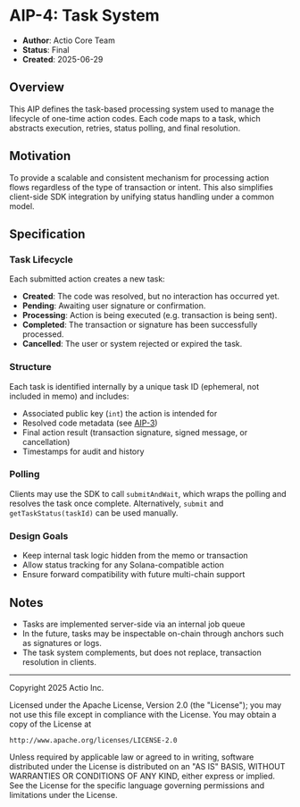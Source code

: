 # AIP-4: Task System

- **Author**: Actio Core Team  
- **Status**: Final  
- **Created**: 2025-06-29

## Overview

This AIP defines the task-based processing system used to manage the lifecycle of one-time action codes. Each code maps to a task, which abstracts execution, retries, status polling, and final resolution.

## Motivation

To provide a scalable and consistent mechanism for processing action flows regardless of the type of transaction or intent. This also simplifies client-side SDK integration by unifying status handling under a common model.

## Specification

### Task Lifecycle

Each submitted action creates a new task:

- **Created**: The code was resolved, but no interaction has occurred yet.
- **Pending**: Awaiting user signature or confirmation.
- **Processing**: Action is being executed (e.g. transaction is being sent).
- **Completed**: The transaction or signature has been successfully processed.
- **Cancelled**: The user or system rejected or expired the task.

### Structure

Each task is identified internally by a unique task ID (ephemeral, not included in memo) and includes:

- Associated public key (`int`) the action is intended for
- Resolved code metadata (see [AIP-3](./aip-3.md))
- Final action result (transaction signature, signed message, or cancellation)
- Timestamps for audit and history

### Polling

Clients may use the SDK to call `submitAndWait`, which wraps the polling and resolves the task once complete. Alternatively, `submit` and `getTaskStatus(taskId)` can be used manually.

### Design Goals

- Keep internal task logic hidden from the memo or transaction
- Allow status tracking for any Solana-compatible action 
- Ensure forward compatibility with future multi-chain support

## Notes

- Tasks are implemented server-side via an internal job queue
- In the future, tasks may be inspectable on-chain through anchors such as signatures or logs.
- The task system complements, but does not replace, transaction resolution in clients.

---

Copyright 2025 Actio Inc.

Licensed under the Apache License, Version 2.0 (the "License");
you may not use this file except in compliance with the License.
You may obtain a copy of the License at

    http://www.apache.org/licenses/LICENSE-2.0

Unless required by applicable law or agreed to in writing, software
distributed under the License is distributed on an "AS IS" BASIS,
WITHOUT WARRANTIES OR CONDITIONS OF ANY KIND, either express or implied.
See the License for the specific language governing permissions and
limitations under the License.